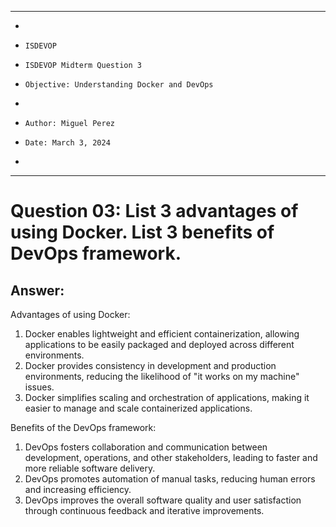 **********************************************************************
*
*     ISDEVOP
*     ISDEVOP Midterm Question 3
*     Objective: Understanding Docker and DevOps
*     
*     Author: Miguel Perez
*     Date: March 3, 2024
*     
**********************************************************************

# Question 03: List 3 advantages of using Docker. List 3 benefits of DevOps framework.

## Answer:
Advantages of using Docker:
1. Docker enables lightweight and efficient containerization, allowing applications to be easily packaged and deployed across different environments.
2. Docker provides consistency in development and production environments, reducing the likelihood of "it works on my machine" issues.
3. Docker simplifies scaling and orchestration of applications, making it easier to manage and scale containerized applications.

Benefits of the DevOps framework:
1. DevOps fosters collaboration and communication between development, operations, and other stakeholders, leading to faster and more reliable software delivery.
2. DevOps promotes automation of manual tasks, reducing human errors and increasing efficiency.
3. DevOps improves the overall software quality and user satisfaction through continuous feedback and iterative improvements.

